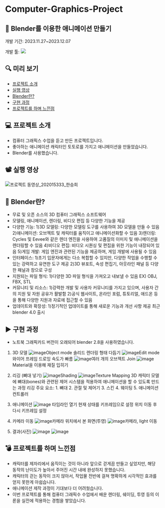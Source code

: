 # Computer-Graphics-Project
## 📜 Blender를 이용한 애니메이션 만들기

개발 기간: 2023.11.27~2023.12.07 

개발 툴: <img src="https://img.shields.io/badge/Blender-E87D0D?style=for-the-badge&logo=Blender&logoColor=white">

## 🔍 미리 보기
- [프로젝트 소개](#프로젝트-소개)
- [실행 영상](#실행-영상)
- [Blender란?](#Blender란?)
- [구현 과정](#구현-과정)
- [프로젝트를 하며 느낀점](#프로젝트를-하며-느낀점)

## 💻 프로젝트 소개
- 컴퓨터 그래픽스 수업을 듣고 만든 프로젝트입니다.
- 좋아하는 애니메이션 캐릭터인 토토로를 가지고 애니메이션을 만들었습니다.
- Blender를 사용했습니다.
  
## 📽 실행 영상
![프로젝트 동영상_202015333_한승희](https://github.com/SeungHuiHan/Computer-Graphics-Project/assets/98226400/fc03625f-3480-45d6-9888-5442ef502b5b)


## 💎 Blender란?

- 무료 및 오픈 소스의 3D 컴퓨터 그래픽스 소프트웨어
- 모델링, 애니메이션, 렌더링, 비디오 편집 등 다양한 기능을 제공
- 다양한 기능:
  1)3D 모델링: 다양한 모델링 도구를 사용하여 3D 모델을 만들 수 있음
  2)애니메이션: 오브젝트 및 캐릭터를 움직이고 애니메이션화할 수 있음
  3)렌더링: Cycles 및 Eevee와 같은 렌더 엔진을 사용하여 고품질의 이미지 및 애니메이션을 렌더링할 수 있음
  4)비디오 편집: 비디오 시퀀싱 및 편집을 위한 기능이 내장되어 있음
  5)게임 개발: 게임 엔진과 관련된 기능을 제공하며, 게임 개발에 사용될 수 있음
- 인터페이스:
  1)초기 입문자에게는 다소 복합할 수 있지만, 다양한 작업을 수행할 수 있는 강력하고 유연한 도구 제공
  2)3D 뷰포트, 속성 편집기, 아웃라인 패널 등 다양한 패널과 창으로 구성
- 지원되는 파일 형식:
  1)다양한 3D 파일 형식을 가져오고 내보낼 수 있음 EX) OBJ, FBX, STL
- 커뮤니티 및 리소스:
  1)강력한 개발 및 사용자 커뮤니티를 가지고 있으며, 사용자 간의 지원 및 자원 공유가 활발함
  2)공식 웹사이트, 온라인 포럼, 튜토리얼, 애드온 등을 통해 다양한 지원과 자료에 접근할 수 있음
- 업데이트와 확장성:
  1)정기적인 업데이트를 통해 새로운 기능과 개선 사항 제공 최근 blender 4.0 출시

## ▶ 구현 과정
* 노트북 그래픽카드 버전이 오래되어 blender 2.8을 사용하였습니다.

1. 3D 모델
![image](https://github.com/SeungHuiHan/Computer-Graphics-Project/assets/98226400/0776bbb1-dddc-4428-8334-1e0254288b4d)Object mode
솔리드 렌더링
형태 다듬기
![image](https://github.com/SeungHuiHan/Computer-Graphics-Project/assets/98226400/2fde755b-06a0-4c85-a06a-838f1a9b81c4)Edit mode
와이어 프레임
드로잉 속도가 빠름
![image](https://github.com/SeungHuiHan/Computer-Graphics-Project/assets/98226400/8c287e09-6b6d-4588-862d-befec283b8d8)여러 개의 오브젝트 Join
![image](https://github.com/SeungHuiHan/Computer-Graphics-Project/assets/98226400/3ac4cafb-6d37-4bcf-86df-0d0260900cc6)Material을 이용해 재질 입히기

2. 리깅 (뼈대 넣기)
![image](https://github.com/SeungHuiHan/Computer-Graphics-Project/assets/98226400/89262d6e-2f5a-47e3-9bb0-4b1df44a972f)Shading
![image](https://github.com/SeungHuiHan/Computer-Graphics-Project/assets/98226400/b1e673ea-faf7-42e8-bef8-65e5bfea0dd2)Texture Mapping
3D 캐릭터 모델에 뼈대(bones)와 관련된 제어 시스템을 적용하여 애니메이션을 할 수 있도록 만드는 과정
리깅 주요 요소: 1. 뼈대 2. 관절 및 제어기 3. 스킨 4. 웨이팅 5. 애니메이션 컨트롤러

3. 애니메이션
![image](https://github.com/SeungHuiHan/Computer-Graphics-Project/assets/98226400/508bdfd4-32b5-4374-9729-45b6c068c9e0)
타임라인 열기
현재 상태를 키프레임으로 설정
위치 이동 후  다시 키프레임 설정

4. 카메라 이동
![image](https://github.com/SeungHuiHan/Computer-Graphics-Project/assets/98226400/34877a2a-6c90-49a5-b076-e1f996cc3cb6)카메라 위치에서 본 화면(투영)
![image](https://github.com/SeungHuiHan/Computer-Graphics-Project/assets/98226400/c10deb72-522f-480b-afda-12c3bad61e7f)카메라, light 이동

5. 결과(사진)
![image](https://github.com/SeungHuiHan/Computer-Graphics-Project/assets/98226400/3b280e3f-367a-4dae-8620-0e781f0b69c1)
![image](https://github.com/SeungHuiHan/Computer-Graphics-Project/assets/98226400/7918e6c8-17ed-46ce-8728-72962fca2a6b)


## 💣 프로젝트를 하며 느낀점
- 캐릭터를 제자리에서 움직이는 것이 아니라 앞으로 걷게끔 만들고 싶었지만, 해당 동작의 난이도가 높아서 주어진 시간 내에 완성하지 못했습니다.
- 캐릭터의 걷는 동작이 크지 않아서, 작업물 전반에 걸쳐 명확하게 시각적인 효과를 얻지 못한게 아쉽습니다.
- 애니메이션 제작 과정이 기대보다 더 어려웠습니다.
- 이번 프로젝트를 통해 컴퓨터 그래픽수 수업에서 배운 렌더링, 쉐이딩, 투영 등의 이론을 실전에 적용하는 경험을 쌓았습니다.

